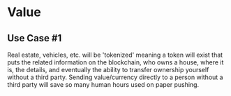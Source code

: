 # Value

## Use Case #1

Real estate, vehicles, etc. will be 'tokenized' meaning a token will exist that puts the related information on the blockchain, who owns a house, where it is, the details, and eventually the ability to transfer ownership yourself without a third party. Sending value/currency directly to a person without a third party will save so many human hours used on paper pushing.